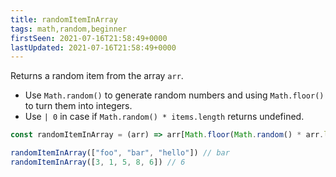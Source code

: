 ```yaml
---
title: randomItemInArray
tags: math,random,beginner
firstSeen: 2021-07-16T21:58:49+0000
lastUpdated: 2021-07-16T21:58:49+0000
---
```


Returns a random item from the array `arr`.

- Use `Math.random()` to generate random numbers and using `Math.floor()` to turn them into integers.
- Use `| 0` in case if `Math.random() * items.length` returns undefined.

```js
const randomItemInArray = (arr) => arr[Math.floor(Math.random() * arr.length | 0)]
```

```js
randomItemInArray(["foo", "bar", "hello"]) // bar
randomItemInArray([3, 1, 5, 8, 6]) // 6
```
